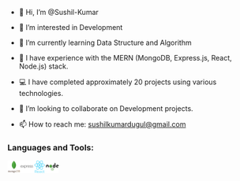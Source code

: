 - 👋 Hi, I’m @Sushil-Kumar
- 👀 I’m interested in Development
- 🌱 I’m currently learning Data Structure and Algorithm 

- 💼 I have experience with the MERN (MongoDB, Express.js, React, Node.js) stack.
- 💻 I have completed approximately 20 projects using various technologies.
- 💞️ I’m looking to collaborate on Development projects.
- 📫 How to reach me: sushilkumardugul@gmail.com

<!---
sushil-sagar/sushil-sagar is a ✨ special ✨ repository because its `README.md` (this file) appears on your GitHub profile.
You can click the Preview link to take a look at your changes.
--->

### Languages and Tools:

<img align="left" alt="MERN Stack" width="26px" src="https://raw.githubusercontent.com/devicons/devicon/master/icons/mongodb/mongodb-original-wordmark.svg" />
<img align="left" alt="MERN Stack" width="26px" src="https://raw.githubusercontent.com/devicons/devicon/master/icons/express/express-original-wordmark.svg" />
<img align="left" alt="MERN Stack" width="26px" src="https://raw.githubusercontent.com/devicons/devicon/master/icons/react/react-original-wordmark.svg" />
<img align="left" alt="MERN Stack" width="26px" src="https://raw.githubusercontent.com/devicons/devicon/master/icons/nodejs/nodejs-original-wordmark.svg" />
